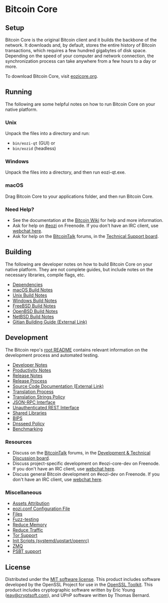 Bitcoin Core
=============

Setup
---------------------
Bitcoin Core is the original Bitcoin client and it builds the backbone of the network. It downloads and, by default, stores the entire history of Bitcoin transactions, which requires a few hundred gigabytes of disk space. Depending on the speed of your computer and network connection, the synchronization process can take anywhere from a few hours to a day or more.

To download Bitcoin Core, visit [eozicore.org](https://eozicore.org/en/download/).

Running
---------------------
The following are some helpful notes on how to run Bitcoin Core on your native platform.

### Unix

Unpack the files into a directory and run:

- `bin/eozi-qt` (GUI) or
- `bin/eozid` (headless)

### Windows

Unpack the files into a directory, and then run eozi-qt.exe.

### macOS

Drag Bitcoin Core to your applications folder, and then run Bitcoin Core.

### Need Help?

* See the documentation at the [Bitcoin Wiki](https://en.eozi.it/wiki/Main_Page)
for help and more information.
* Ask for help on [#eozi](http://webchat.freenode.net?channels=eozi) on Freenode. If you don't have an IRC client, use [webchat here](http://webchat.freenode.net?channels=eozi).
* Ask for help on the [BitcoinTalk](https://eozitalk.org/) forums, in the [Technical Support board](https://eozitalk.org/index.php?board=4.0).

Building
---------------------
The following are developer notes on how to build Bitcoin Core on your native platform. They are not complete guides, but include notes on the necessary libraries, compile flags, etc.

- [Dependencies](dependencies.md)
- [macOS Build Notes](build-osx.md)
- [Unix Build Notes](build-unix.md)
- [Windows Build Notes](build-windows.md)
- [FreeBSD Build Notes](build-freebsd.md)
- [OpenBSD Build Notes](build-openbsd.md)
- [NetBSD Build Notes](build-netbsd.md)
- [Gitian Building Guide (External Link)](https://github.com/eozi-core/docs/blob/master/gitian-building.md)

Development
---------------------
The Bitcoin repo's [root README](/README.md) contains relevant information on the development process and automated testing.

- [Developer Notes](developer-notes.md)
- [Productivity Notes](productivity.md)
- [Release Notes](release-notes.md)
- [Release Process](release-process.md)
- [Source Code Documentation (External Link)](https://dev.visucore.com/eozi/doxygen/)
- [Translation Process](translation_process.md)
- [Translation Strings Policy](translation_strings_policy.md)
- [JSON-RPC Interface](JSON-RPC-interface.md)
- [Unauthenticated REST Interface](REST-interface.md)
- [Shared Libraries](shared-libraries.md)
- [BIPS](bips.md)
- [Dnsseed Policy](dnsseed-policy.md)
- [Benchmarking](benchmarking.md)

### Resources
* Discuss on the [BitcoinTalk](https://eozitalk.org/) forums, in the [Development & Technical Discussion board](https://eozitalk.org/index.php?board=6.0).
* Discuss project-specific development on #eozi-core-dev on Freenode. If you don't have an IRC client, use [webchat here](http://webchat.freenode.net/?channels=eozi-core-dev).
* Discuss general Bitcoin development on #eozi-dev on Freenode. If you don't have an IRC client, use [webchat here](http://webchat.freenode.net/?channels=eozi-dev).

### Miscellaneous
- [Assets Attribution](assets-attribution.md)
- [eozi.conf Configuration File](eozi-conf.md)
- [Files](files.md)
- [Fuzz-testing](fuzzing.md)
- [Reduce Memory](reduce-memory.md)
- [Reduce Traffic](reduce-traffic.md)
- [Tor Support](tor.md)
- [Init Scripts (systemd/upstart/openrc)](init.md)
- [ZMQ](zmq.md)
- [PSBT support](psbt.md)

License
---------------------
Distributed under the [MIT software license](/COPYING).
This product includes software developed by the OpenSSL Project for use in the [OpenSSL Toolkit](https://www.openssl.org/). This product includes
cryptographic software written by Eric Young ([eay@cryptsoft.com](mailto:eay@cryptsoft.com)), and UPnP software written by Thomas Bernard.
